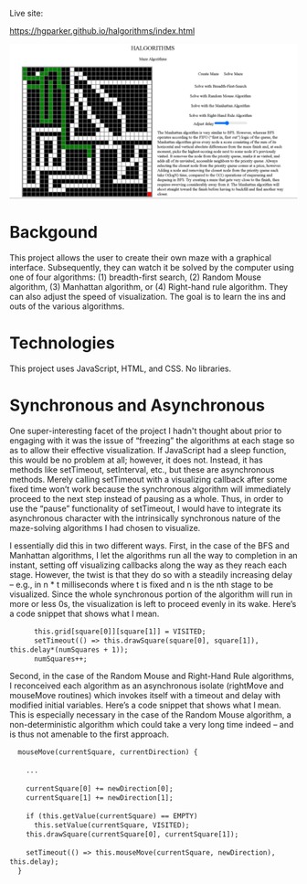 Live site:

https://hgparker.github.io/halgorithms/index.html

![ScreenShot](https://github.com/hgparker/halgorithms/blob/master/Screenshot_1.png)


# Backgound

This project allows the user to create their own maze with a graphical interface. Subsequently, they can watch it be solved by the computer using one of four algorithms: (1) breadth-first search, (2) Random Mouse algorithm, (3) Manhattan algorithm, or (4) Right-hand rule algorithm. They can also adjust the speed of visualization. The goal is to learn the ins and outs of the various algorithms.

# Technologies

This project uses JavaScript, HTML, and CSS. No libraries.

# Synchronous and Asynchronous

One super-interesting facet of the project I hadn't thought about prior to engaging with it was the issue of “freezing” the algorithms at each stage so as to allow their effective visualization. If JavaScript had a sleep function, this would be no problem at all; however, it does not. Instead, it has methods like setTimeout, setInterval, etc., but these are asynchronous methods. Merely calling setTimeout with a visualizing callback after some fixed time won’t work because the synchronous algorithm will immediately proceed to the next step instead of pausing as a whole. Thus, in order to use the “pause” functionality of setTimeout, I would have to integrate its asynchronous character with the intrinsically synchronous nature of the maze-solving algorithms I had chosen to visualize.

I essentially did this in two different ways. First, in the case of the BFS and Manhattan algorithms, I let the algorithms run all the way to completion in an instant, setting off visualizing callbacks along the way as they reach each stage. However, the twist is that they do so with a steadily increasing delay – e.g., in n * t  milliseconds where t is fixed and n is the nth stage to be visualized. Since the whole synchronous portion of the algorithm will run in more or less 0s, the visualization is left to proceed evenly in its wake. Here’s a code snippet that shows what I mean.

```
      this.grid[square[0]][square[1]] = VISITED;
      setTimeout(() => this.drawSquare(square[0], square[1]), this.delay*(numSquares + 1));
      numSquares++;

```

Second, in the case of the Random Mouse and Right-Hand Rule algorithms, I reconceived each algorithm as an asynchronous isolate (rightMove and mouseMove routines) which invokes itself with a timeout and delay with modified initial variables. Here’s a code snippet that shows what I mean. This is especially necessary in the case of the Random Mouse algorithm, a non-deterministic algorithm which could take a very long time indeed – and is thus not amenable to the first approach.

```
  mouseMove(currentSquare, currentDirection) {
  
    ...

    currentSquare[0] += newDirection[0];
    currentSquare[1] += newDirection[1];
    
    if (this.getValue(currentSquare) == EMPTY) 
      this.setValue(currentSquare, VISITED);
    this.drawSquare(currentSquare[0], currentSquare[1]);

    setTimeout(() => this.mouseMove(currentSquare, newDirection), this.delay);
  }

```
